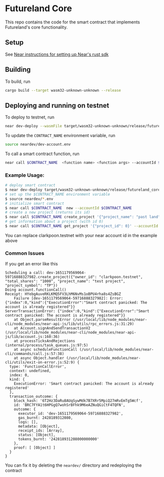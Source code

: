 # Futureland Core
This repo contains the code for the smart contract that implements Futureland's core functionality.

## Setup
See [Near instructions for setting up Near's rust sdk](https://docs.near.org/docs/develop/contracts/rust/intro)

## Building
To build, run
```bash
cargo build --target wasm32-unknown-unknown --release
```

## Deploying and running on testnet
To deploy to testnet, run

```bash
near dev-deploy --wasmFile target/wasm32-unknown-unknown/release/futureland_core.wasm
```

To update the `CONTRACT_NAME` environment variable, run
```bash
source neardev/dev-account.env
```

To call a smart contract function, run
```bash
near call $CONTRACT_NAME  <function name> <function args> --accountId $CONTRACT_NAME
```

### Example Usage:
```bash
# deploy smart contract
$ near dev-deploy target/wasm32-unknown-unknown/release/futureland_core.wasm
# set up the $CONTRACT_NAME environment variable
$ source neardev/*.env
# initialize smart contract
$ near call $CONTRACT_NAME  new --accountId $CONTRACT_NAME
# create a new project (returns its id)
$ near call $CONTRACT_NAME create_project '{"project_name": "past land", "project_description":, "the opposite of futureland"}' --accountId clarkpoon.testnet
# get information about a project (with id 0)
$ near call $CONTRACT_NAME get_project '{"project_id": 0}' --accountId clarkpoon.testnet
```
You can replace clarkpoon.testnet with your near account id in the example above

### Common Issues

If you get an error like this
```
Scheduling a call: dev-1651179569064-59716888327982.create_project({"owner_id": "clarkpoon.testnet", "total_shares": "1000", "project_name": "test project", "project_symbol": "TP"})
Doing account.functionCall()
Receipt: HYebgAuveRKLKMQ5FV3LhM6NvMs1oBPU4rha8s4ZsBGZ
	Failure [dev-1651179569064-59716888327982]: Error: {"index":0,"kind":{"ExecutionError":"Smart contract panicked: The account is already registered"}}
ServerTransactionError: {"index":0,"kind":{"ExecutionError":"Smart contract panicked: The account is already registered"}}
    at Object.parseResultError (/usr/local/lib/node_modules/near-cli/node_modules/near-api-js/lib/utils/rpc_errors.js:31:29)
    at Account.signAndSendTransactionV2 (/usr/local/lib/node_modules/near-cli/node_modules/near-api-js/lib/account.js:160:36)
    at processTicksAndRejections (internal/process/task_queues.js:97:5)
    at async scheduleFunctionCall (/usr/local/lib/node_modules/near-cli/commands/call.js:57:38)
    at async Object.handler (/usr/local/lib/node_modules/near-cli/utils/exit-on-error.js:52:9) {
  type: 'FunctionCallError',
  context: undefined,
  index: 0,
  kind: {
    ExecutionError: 'Smart contract panicked: The account is already registered'
  },
  transaction_outcome: {
    block_hash: '6T2Hz3DaRu8AUqSywMdk7B7XRr5MpiQ27mRvEmTg5Wcf',
    id: 'BRC7FYA1t6HPGgQ7wohSrBFhk9M6eAZNuQGiCtF4TQFN',
    outcome: {
      executor_id: 'dev-1651179569064-59716888327982',
      gas_burnt: 2428189312080,
      logs: [],
      metadata: [Object],
      receipt_ids: [Array],
      status: [Object],
      tokens_burnt: '242818931208000000000'
    },
    proof: [ [Object] ]
  }
}
```
You can fix it by deleting the `neardev/` directory and redeploying the contract